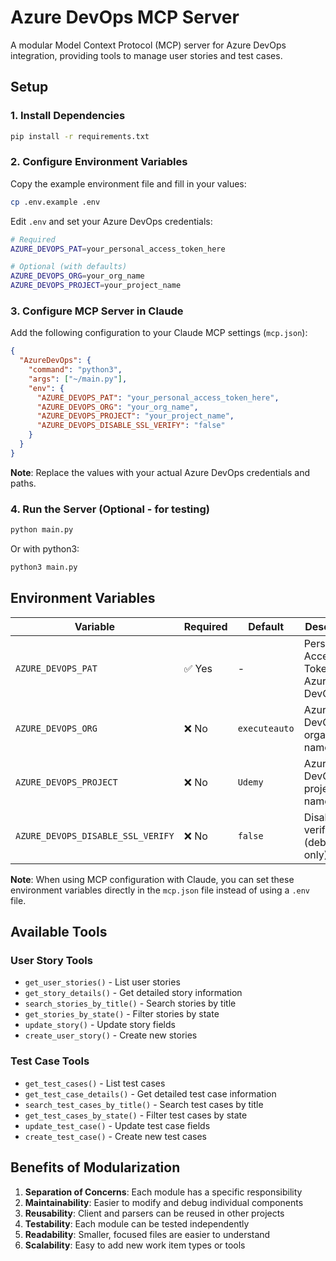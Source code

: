 # Azure DevOps MCP Server

A modular Model Context Protocol (MCP) server for Azure DevOps integration, providing tools to manage user stories and test cases.

## Setup

### 1. Install Dependencies
```bash
pip install -r requirements.txt
```

### 2. Configure Environment Variables
Copy the example environment file and fill in your values:
```bash
cp .env.example .env
```

Edit `.env` and set your Azure DevOps credentials:
```bash
# Required
AZURE_DEVOPS_PAT=your_personal_access_token_here

# Optional (with defaults)
AZURE_DEVOPS_ORG=your_org_name
AZURE_DEVOPS_PROJECT=your_project_name
```

### 3. Configure MCP Server in Claude
Add the following configuration to your Claude MCP settings (`mcp.json`):

```json
{
  "AzureDevOps": {
    "command": "python3",
    "args": ["~/main.py"],
    "env": {
      "AZURE_DEVOPS_PAT": "your_personal_access_token_here",
      "AZURE_DEVOPS_ORG": "your_org_name",
      "AZURE_DEVOPS_PROJECT": "your_project_name",
      "AZURE_DEVOPS_DISABLE_SSL_VERIFY": "false"
    }
  }
}
```

**Note**: Replace the values with your actual Azure DevOps credentials and paths.

### 4. Run the Server (Optional - for testing)
```bash
python main.py
```

Or with python3:
```bash
python3 main.py
```

## Environment Variables

| Variable | Required | Default | Description |
|----------|----------|---------|-------------|
| `AZURE_DEVOPS_PAT` | ✅ Yes | - | Personal Access Token for Azure DevOps |
| `AZURE_DEVOPS_ORG` | ❌ No | `executeauto` | Azure DevOps organization name |
| `AZURE_DEVOPS_PROJECT` | ❌ No | `Udemy` | Azure DevOps project name |
| `AZURE_DEVOPS_DISABLE_SSL_VERIFY` | ❌ No | `false` | Disable SSL verification (debugging only) |

**Note**: When using MCP configuration with Claude, you can set these environment variables directly in the `mcp.json` file instead of using a `.env` file.

## Available Tools

### User Story Tools
- `get_user_stories()` - List user stories
- `get_story_details()` - Get detailed story information
- `search_stories_by_title()` - Search stories by title
- `get_stories_by_state()` - Filter stories by state
- `update_story()` - Update story fields
- `create_user_story()` - Create new stories

### Test Case Tools
- `get_test_cases()` - List test cases
- `get_test_case_details()` - Get detailed test case information
- `search_test_cases_by_title()` - Search test cases by title
- `get_test_cases_by_state()` - Filter test cases by state
- `update_test_case()` - Update test case fields
- `create_test_case()` - Create new test cases

## Benefits of Modularization

1. **Separation of Concerns**: Each module has a specific responsibility
2. **Maintainability**: Easier to modify and debug individual components
3. **Reusability**: Client and parsers can be reused in other projects
4. **Testability**: Each module can be tested independently
5. **Readability**: Smaller, focused files are easier to understand
6. **Scalability**: Easy to add new work item types or tools